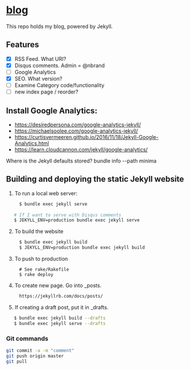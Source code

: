# [blog](https://nickaws.net/index.html)
This repo holds my blog, powered by Jekyll.

## Features
- [x] RSS Feed. What URI?
- [x] Disqus comments. Admin = @nbrand
- [ ] Google Analytics
- [x] SEO. What version?
- [ ] Examine Category code/functionality
- [ ] new index page / reorder?

## Install Google Analytics:
- https://desiredpersona.com/google-analytics-jekyll/
- https://michaelsoolee.com/google-analytics-jekyll/
- https://curtisvermeeren.github.io/2016/11/18/Jekyll-Google-Analytics.html
- https://learn.cloudcannon.com/jekyll/google-analytics/

Where is the Jekyll defaults stored?
bundle info --path minima

## Building and deploying the static Jekyll website
1) To run a local web server:
``` sh
	 $ bundle exec jekyll serve
  
   # If I want to serve with Disqus comments
   $ JEKYLL_ENV=production bundle exec jekyll serve
```
2) To build the website
``` sh
	 $ bundle exec jekyll build
	 $ JEKYLL_ENV=production bundle exec jekyll build
```
3) To push to production
```
	 # See rake/Rakefile
	 $ rake deploy
```
4) To create new page. Go into \_posts.
``` sh
	 https://jekyllrb.com/docs/posts/
```
5) If creating a draft post, put it in \_drafts.
``` sh
   $ bundle exec jekyll build --drafts
   $ bundle exec jekyll serve --drafts
```

### Git commands
```sh
git commit -a -m "comment"
git push origin master
git pull
```
